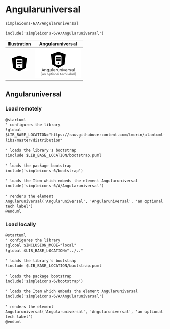 # Angularuniversal


```text
simpleicons-6/A/Angularuniversal
```

```text
include('simpleicons-6/A/Angularuniversal')
```



| Illustration | Angularuniversal |
| :---: | :---: |
| ![illustration for Illustration](../../simpleicons-6/A/Angularuniversal.png) | ![illustration for Angularuniversal](../../simpleicons-6/A/Angularuniversal.Local.png) |




## Angularuniversal

### Load remotely
```plantuml
@startuml
' configures the library
!global $LIB_BASE_LOCATION="https://raw.githubusercontent.com/tmorin/plantuml-libs/master/distribution"

' loads the library's bootstrap
!include $LIB_BASE_LOCATION/bootstrap.puml

' loads the package bootstrap
include('simpleicons-6/bootstrap')

' loads the Item which embeds the element Angularuniversal
include('simpleicons-6/A/Angularuniversal')

' renders the element
Angularuniversal('Angularuniversal', 'Angularuniversal', 'an optional tech label')
@enduml
```

### Load locally
```plantuml
@startuml
' configures the library
!global $INCLUSION_MODE="local"
!global $LIB_BASE_LOCATION="../.."

' loads the library's bootstrap
!include $LIB_BASE_LOCATION/bootstrap.puml

' loads the package bootstrap
include('simpleicons-6/bootstrap')

' loads the Item which embeds the element Angularuniversal
include('simpleicons-6/A/Angularuniversal')

' renders the element
Angularuniversal('Angularuniversal', 'Angularuniversal', 'an optional tech label')
@enduml
```

